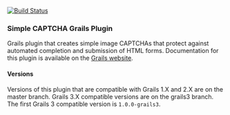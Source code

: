 [![Build Status](https://travis-ci.org/domurtag/grails-simple-captcha.svg?branch=master)](https://travis-ci.org/domurtag/grails-simple-captcha)

### Simple CAPTCHA Grails Plugin

Grails plugin that creates simple image CAPTCHAs that protect against automated completion and submission of HTML forms.
Documentation for this plugin is available on the [Grails website](http://grails.org/plugin/simple-captcha).

#### Versions

Versions of this plugin that are compatible with Grails 1.X and 2.X are on the master branch. Grails 3.X compatible versions are on the grails3 branch. The first Grails 3 compatible version is `1.0.0-grails3`.                                                           
